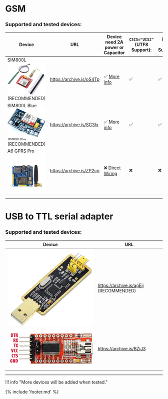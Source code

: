 ﻿# GSM

### Supported and tested devices: 

|                               Device                                |           URL            |     Device need 2A power or Capacitor      | `CSCS="UCS2"` (UTF8 Support): | Read SMS Support: |
| ------------------------------------------------------------------- | ------------------------ | ------------------------------------------ | ----------------------------- | ----------------- |
| SIM800L ![SIM800L](files/SIM800L.png)  (RECOMMENDED)                | https://archive.is/oS4Tp | ✅     [More info](./wiringsim800l.md)      | ✅                             | ✅                 |
| SIM800L Blue ![SIM800L Blue](files/SIM800L-blue.png)  (RECOMMENDED) | https://archive.is/SG3lx | ✅     [More info](./wiringsim800l-blue.md) | ✅                             | ✅                 |
| A6 GPRS Pro ![A6 GPRS PRO](files/a6_pro_transparent.png)            | https://archive.is/ZP2cn | ❌     [Direct Wiring](./wiringa6.md)       | ❌                             | ❌                 |
___

# USB to TTL serial adapter

### Supported and tested devices: 

| Device                                    | URL                                    |
|-------------------------------------------|----------------------------------------|
| ![FT232BL](files/FT232BL_transparent.png) | https://archive.is/agEjj (RECOMMENDED) |
| ![FT232RL](files/ft232rl.png)             | https://archive.is/BZiJ3               |

___

!!! info "More devices will be added when tested." 

{% include 'footer.md' %}
